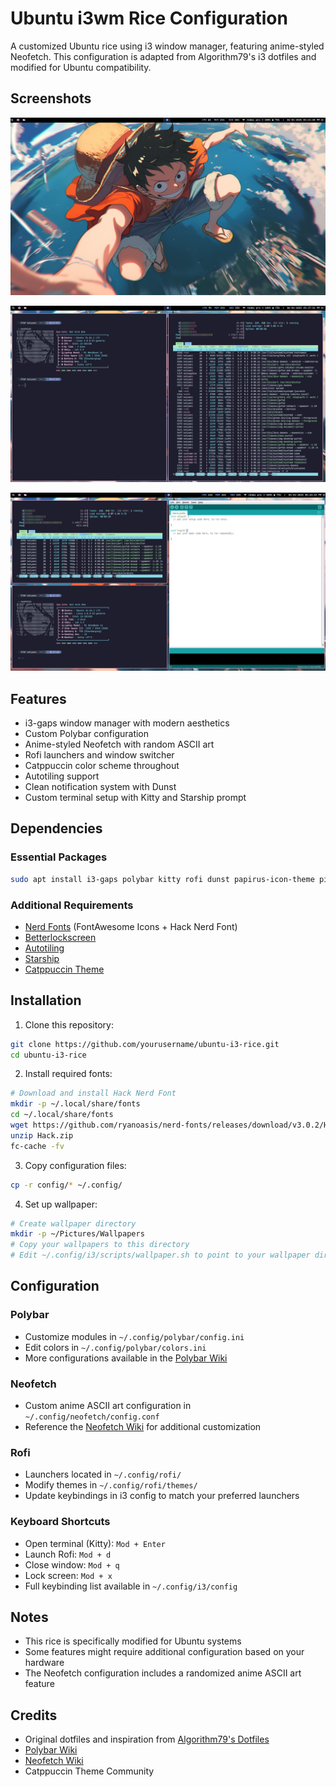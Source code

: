 # Ubuntu i3wm Rice Configuration

A customized Ubuntu rice using i3 window manager, featuring anime-styled Neofetch. This configuration is adapted from Algorithm79's i3 dotfiles and modified for Ubuntu compatibility.

## Screenshots
![Workspace Layout](Selection_001.png)

![Rofi Launcher](Selection_003.png)

![System Info](Selection_004.png)

## Features

- i3-gaps window manager with modern aesthetics
- Custom Polybar configuration
- Anime-styled Neofetch with random ASCII art
- Rofi launchers and window switcher
- Catppuccin color scheme throughout
- Autotiling support
- Clean notification system with Dunst
- Custom terminal setup with Kitty and Starship prompt

## Dependencies

### Essential Packages
```bash
sudo apt install i3-gaps polybar kitty rofi dunst papirus-icon-theme picom feh neofetch
```

### Additional Requirements
- [Nerd Fonts](https://www.nerdfonts.com/) (FontAwesome Icons + Hack Nerd Font)
- [Betterlockscreen](https://github.com/betterlockscreen/betterlockscreen)
- [Autotiling](https://github.com/nwg-piotr/autotiling)
- [Starship](https://starship.rs/)
- [Catppuccin Theme](https://github.com/catppuccin/catppuccin)

## Installation

1. Clone this repository:
```bash
git clone https://github.com/yourusername/ubuntu-i3-rice.git
cd ubuntu-i3-rice
```

2. Install required fonts:
```bash
# Download and install Hack Nerd Font
mkdir -p ~/.local/share/fonts
cd ~/.local/share/fonts
wget https://github.com/ryanoasis/nerd-fonts/releases/download/v3.0.2/Hack.zip
unzip Hack.zip
fc-cache -fv
```

3. Copy configuration files:
```bash
cp -r config/* ~/.config/
```

4. Set up wallpaper:
```bash
# Create wallpaper directory
mkdir -p ~/Pictures/Wallpapers
# Copy your wallpapers to this directory
# Edit ~/.config/i3/scripts/wallpaper.sh to point to your wallpaper directory
```

## Configuration

### Polybar
- Customize modules in `~/.config/polybar/config.ini`
- Edit colors in `~/.config/polybar/colors.ini`
- More configurations available in the [Polybar Wiki](https://github.com/polybar/polybar/wiki)

### Neofetch
- Custom anime ASCII art configuration in `~/.config/neofetch/config.conf`
- Reference the [Neofetch Wiki](https://github.com/dylanaraps/neofetch/wiki) for additional customization

### Rofi
- Launchers located in `~/.config/rofi/`
- Modify themes in `~/.config/rofi/themes/`
- Update keybindings in i3 config to match your preferred launchers

### Keyboard Shortcuts
- Open terminal (Kitty): `Mod + Enter`
- Launch Rofi: `Mod + d`
- Close window: `Mod + q`
- Lock screen: `Mod + x`
- Full keybinding list available in `~/.config/i3/config`

## Notes
- This rice is specifically modified for Ubuntu systems
- Some features might require additional configuration based on your hardware
- The Neofetch configuration includes a randomized anime ASCII art feature

## Credits
- Original dotfiles and inspiration from [Algorithm79's Dotfiles](https://github.com/Algorithm79/Dotfiles_i3)
- [Polybar Wiki](https://github.com/polybar/polybar/wiki)
- [Neofetch Wiki](https://github.com/dylanaraps/neofetch/wiki)
- Catppuccin Theme Community
